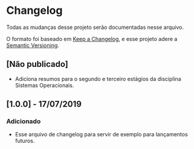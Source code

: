 # Changelog
Todas as mudanças desse projeto serão documentadas nesse arquivo.

O formato foi baseado em [Keep a Changelog](https://keepachangelog.com/pt-BR/1.0.0/),
e esse projeto adere a [Semantic Versioning](https://semver.org/lang/pt-BR/spec/v2.0.0.html).

## [Não publicado]
- Adiciona resumos para o segundo e terceiro estágios da disciplina Sistemas Operacionais.

## [1.0.0] - 17/07/2019

### Adicionado

- Esse arquivo de changelog para servir de exemplo para lançamentos futuros.
